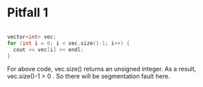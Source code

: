 
# Pitfall 1

```cpp

vector<int> vec;
for (int i = 0; i < vec.size()-1; i++) {
  cout << vec[i] << endl;
}

```

For above code, vec.size() returns an unsigned integer. As a result,
vec.size()-1 > 0 . So there will be segmentation fault here.
